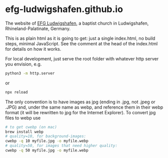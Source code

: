 # efg-ludwigshafen.github.io

The website of [EFG Ludwigshafen](https://efg-ludwigshafen.de), a baptist church in Ludwigshafen, Rhineland-Palatinate, Germany.

This is as plain html as it is going to get: just a single index.html, no build steps, minimal JavaScript. See the comment at the head of the index.html for details on how it works.

For local development, just serve the root folder with whatever http server you envision, e.g.

```bash
python3 -m http.server
```

or

```bash
npx reload
```

The only convention is to have images as jpg (ending in .jpg, not .jpeg or .JPG) and, under the same name as webp, and reference them in their webp format (it will be rewritten to jpg for the Internet Explorer). To convert jpg files to webp use

```bash
# to get cwebp (on mac)
brew install webp
# quality=10, for background-images:
cwebp -q 10 myfile.jpg -o myfile.webp
# quality=50, for images that need higher quality:
cwebp -q 50 myfile.jpg -o myfile.webp
```
